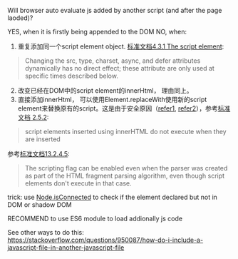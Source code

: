 Will browser auto evaluate js added by another script (and after the page laoded)?

YES, when it is firstly being appended to the DOM
NO, when:
  1. 重复添加同一个script element object. [标准文档4.3.1 The script element](http://dev.w3.org/html5/spec/the-script-element.html#attr-script-src):
  > Changing the src, type, charset, async, and defer attributes dynamically has no direct effect; these attribute are only used at specific times described below.

  2. 改变已经在DOM中的script element的innerHtml， 理由同上。
  3. 直接添加innerHtml，  可以使用Element.replaceWith使用新的script element来替换原有的script。这是由于安全原因（[refer1](https://github.com/hotwired/turbo/issues/186#issuecomment-959814926), [refer2](https://stackoverflow.com/questions/13390588/script-tag-create-with-innerhtml-of-a-div-doesnt-work)），参考[标准文档 2.5.2](https://www.w3.org/TR/2008/WD-html5-20080610/dom.html#innerhtml0):
  > script elements inserted using innerHTML do not execute when they are inserted

  参考[标准文档13.2.4.5](https://html.spec.whatwg.org/multipage/parsing.html#other-parsing-state-flags):
  > The scripting flag can be enabled even when the parser was created as part of the HTML fragment parsing algorithm, even though script elements don't execute in that case.

trick: use [Node.isConnected](https://developer.mozilla.org/en-US/docs/Web/API/Node/isConnected) to check if the element declared but not in DOM or shadow DOM

RECOMMEND to use ES6 module to load addionally js code

See other ways to do this: https://stackoverflow.com/questions/950087/how-do-i-include-a-javascript-file-in-another-javascript-file